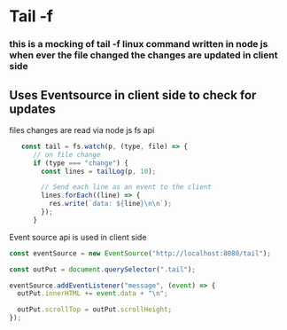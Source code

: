 # Tail -f

### this is a mocking of tail -f  linux command written in node js when ever the file changed the changes are updated in client side




## Uses Eventsource in client side to check for updates



files changes are read via node js fs api
```js
   const tail = fs.watch(p, (type, file) => {
      // on file change
      if (type === "change") {
        const lines = tailLog(p, 10);

        // Send each line as an event to the client
        lines.forEach((line) => {
          res.write(`data: ${line}\n\n`);
        });
      }
```

Event source api is used in client side

```js
const eventSource = new EventSource("http://localhost:8080/tail");

const outPut = document.querySelector(".tail");

eventSource.addEventListener("message", (event) => {
  outPut.innerHTML += event.data + "\n";

  outPut.scrollTop = outPut.scrollHeight;
});




```